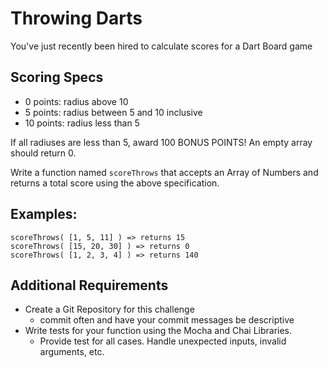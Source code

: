 # Throwing Darts
You've just recently been hired to calculate scores for a Dart Board game

## Scoring Specs
- 0 points: radius above 10
- 5 points: radius between 5 and 10 inclusive
- 10 points: radius less than 5

If all radiuses are less than 5, award 100 BONUS POINTS!
An empty array should return 0.

Write a function named `scoreThrows` that accepts an Array of Numbers and returns a total score using the above specification.

## Examples:

    scoreThrows( [1, 5, 11] ) => returns 15 
    scoreThrows( [15, 20, 30] ) => returns 0
    scoreThrows( [1, 2, 3, 4] ) => returns 140
    
## Additional Requirements
- Create a Git Repository for this challenge
    - commit often and have your commit messages be descriptive
- Write tests for your function using the Mocha and Chai Libraries.
  - Provide test for all cases. Handle unexpected inputs, invalid arguments, etc.
